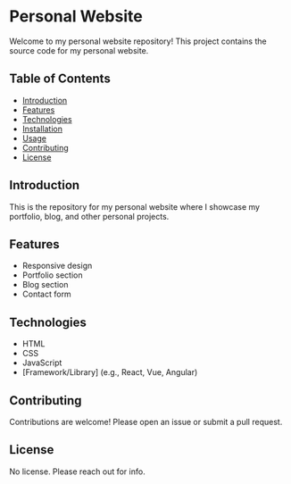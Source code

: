 # Personal Website

Welcome to my personal website repository! This project contains the source code for my personal website.

## Table of Contents

- [Introduction](#introduction)
- [Features](#features)
- [Technologies](#technologies)
- [Installation](#installation)
- [Usage](#usage)
- [Contributing](#contributing)
- [License](#license)

## Introduction

This is the repository for my personal website where I showcase my portfolio, blog, and other personal projects.

## Features

- Responsive design
- Portfolio section
- Blog section
- Contact form

## Technologies

- HTML
- CSS
- JavaScript
- [Framework/Library] (e.g., React, Vue, Angular)

## Contributing

Contributions are welcome! Please open an issue or submit a pull request.

## License

No license. Please reach out for info.